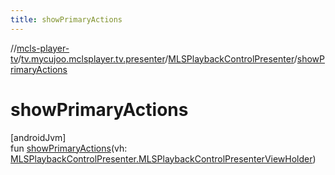 ```yaml
---
title: showPrimaryActions
---
```

//[mcls-player-tv](../../../index.html)/[tv.mycujoo.mclsplayer.tv.presenter](../index.html)/[MLSPlaybackControlPresenter](index.html)/[showPrimaryActions](show-primary-actions.html)



# showPrimaryActions



[androidJvm]\
fun [showPrimaryActions](show-primary-actions.html)(vh: [MLSPlaybackControlPresenter.MLSPlaybackControlPresenterViewHolder](-m-l-s-playback-control-presenter-view-holder/index.html))




